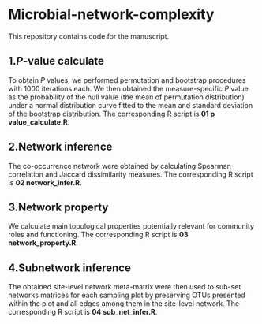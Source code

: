 # Microbial-network-complexity
This repository contains code for the manuscript.
## 1._P_-value calculate
To obtain _P_ values, we performed permutation and bootstrap procedures with 1000 iterations each. We then obtained the measure-specific _P_ value as the probability of the null value (the mean of permutation distribution) under a normal distribution curve fitted to the mean and standard deviation of the bootstrap distribution.
The corresponding R script is **01 p value_calculate.R**.
## 2.Network inference
The co-occurrence network were obtained by calculating Spearman correlation and Jaccard dissimilarity measures.
The corresponding R script is **02 network_infer.R**.
## 3.Network property
We calculate main topological properties potentially relevant for community roles and functioning.
The corresponding R script is **03 network_property.R**.
## 4.Subnetwork inference
The obtained site-level network meta-matrix were then used to sub-set networks matrices for each sampling plot by preserving OTUs presented within the plot and all edges among them in the site-level network.
The corresponding R script is **04 sub_net_infer.R**.
